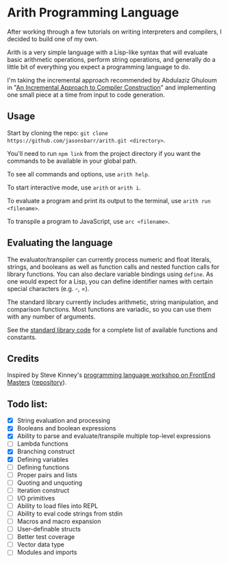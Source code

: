 # Arith Programming Language

After working through a few tutorials on writing interpreters and compilers, I decided to build one of my own.

Arith is a very simple language with a Lisp-like syntax that will evaluate basic arithmetic operations, perform string operations, and generally do a little bit of everything you expect a programming language to do.

I'm taking the incremental approach recommended by Abdulaziz Ghuloum in "[An Incremental Approach to Compiler Construction](http://scheme2006.cs.uchicago.edu/11-ghuloum.pdf)" and implementing one small piece at a time from input to code generation.

## Usage

Start by cloning the repo: `git clone https://github.com/jasonsbarr/arith.git <directory>`.

You'll need to run `npm link` from the project directory if you want the commands to be available in your global path.

To see all commands and options, use `arith help`.

To start interactive mode, use `arith` or `arith i`.

To evaluate a program and print its output to the terminal, use `arith run <filename>`.

To transpile a program to JavaScript, use `arc <filename>`.

## Evaluating the language

The evaluator/transpiler can currently process numeric and float literals, strings, and booleans as well as function calls and nested function calls for library functions. You can also declare variable bindings using `define`. As one would expect for a Lisp, you can define identifier names with certain special characters (e.g. -, =).

The standard library currently includes arithmetic, string manipulation, and comparison functions. Most functions are variadic, so you can use them with any number of arguments.

See the [standard library code](./src/stdlib.js) for a complete list of available functions and constants.

## Credits

Inspired by Steve Kinney's [programming language workshop on FrontEnd Masters](https://frontendmasters.com/courses/programming-language/) ([repository](https://github.com/stevekinney/dropbear)).

## Todo list:

- [x] String evaluation and processing
- [x] Booleans and boolean expressions
- [x] Ability to parse and evaluate/transpile multiple top-level expressions
- [ ] Lambda functions
- [x] Branching construct
- [x] Defining variables
- [ ] Defining functions
- [ ] Proper pairs and lists
- [ ] Quoting and unquoting
- [ ] Iteration construct
- [ ] I/O primitives
- [ ] Ability to load files into REPL
- [ ] Ability to eval code strings from stdin
- [ ] Macros and macro expansion
- [ ] User-definable structs
- [ ] Better test coverage
- [ ] Vector data type
- [ ] Modules and imports

